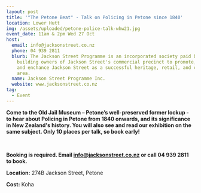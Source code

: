 ```yaml
---
layout: post
title: '"The Petone Beat" - Talk on Policing in Petone since 1840'
location: Lower Hutt
img: /assets/uploaded/petone-police-talk-whw21.jpg
event_date: 11am & 2pm Wed 27 Oct
host:
  email: info@jacksonstreet.co.nz
  phone: 04 939 2811
  blurb: The Jackson Street Programme is an incorporated society paid by the
    building owners of Jackson Street's commercial precinct to promote, preserve
    and enchance Jackson Street as a successful heritage, retail, and commerical
    area.
  name: Jackson Street Programme Inc.
  website: www.jacksonstreet.co.nz
tag:
  - Event
---
```

**Come to the Old Jail Museum – Petone’s well-preserved former lockup - to hear about Policing in Petone from 1840 onwards, and its significance in New Zealand's history. You will also see and read our exhibition on the same subject. Only 10 places per talk, so book early!**

<br>

**Booking is required. Email info@jacksonstreet.co.nz or call 04 939 2811 to book.**

**Location:** 274B Jackson Street, Petone 

**Cost:** Koha
